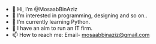 - 👋 Hi, I’m @MosaabBinAziz
- 👀 I’m interested in programming, designing and so on..
- 🌱 I’m currently learning Python.
- 💞️ I have an aim to run an IT firm.
- 📫 How to reach me: Email- mosaabbinaziz@gmail.com

<!---
MosaabBinAziz/MosaabBinAziz is a ✨ special ✨ repository because its `README.md` (this file) appears on your GitHub profile.
You can click the Preview link to take a look at your changes.
--->
